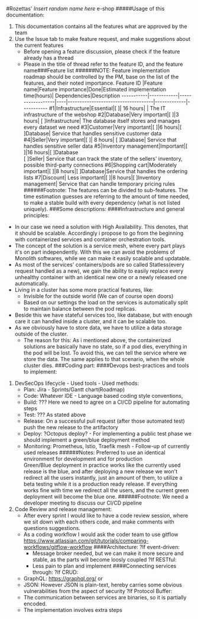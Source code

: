 #Rozettas' *Insert random name here* e-shop
#####Usage of this documentation:
1. This documentation contains all the features what are approved by the team
2. Use the Issue tab to make feature request, and make suggestions about the current features
   * Before opening a feature discussion, please check if the feature already has a thread
   * Please in the title of thread refer to the feature ID, and the feature name###Feature list
######NOTE: Feature implementation roadmap should be controlled by the PM, base on the list of the features, and their noted importance.
Feature ID |Feature name|Feature importance|Done|Estimated implementation time(hours)| Dependencies|Description
-----------|------------|------------------|----|------------------------------------|-------------|-----------
#1|Infrastructure|Essential|[ ]| 16 hours| | The IT infrastructure of the webshop
#2|Database|Very important|[ ]|3 hours| [ ]Infrastructure| The database itself stores and manages every dataset we need
#3|Customer|Very important|[ ]|6 hours|[ ]Database| Service that handles sensitive customer data
#4|Seller|Very important|[ ]| 8 hours| [ ]Database| Service that handles sensitive seller data
#5|Inventory management|Important|[ ]|16 hours|[ ]Database</br>[ ]Seller| Service that can track the state of the sellers' inventory, possible third-party connections
#6|Shopping cart|Moderately important|[ ]|8 hours|[ ]Database|Service that handles the ordering lists
#7|Discount| Less important|[ ]|8 hours|[ ]Inventory management| Service that can handle temporary pricing rules
######Footnote: The features can be divided to sub-features. The time estimation guesses are referring to the amount of time needed, to make a stable build with every dependency (what is not listed uniquely).
###Some descriptions:
####Infrastructure and general principles:
* In our case we need a solution with High Availability. This denotes, that it should be scalable. Accordingly i propose to go from the beginning with containerized services and container orchestration tools.
* The concept of the solution is a service mesh, where every part plays it's on part independently. With this we can avoid the problems of Monolith softwares, while we can make it easily scalable and updatable.
* As most of the services' containers/pods are so called Statless(every request handled as a new), we gain the ability to easily replace every unhealthy container with an identical new one or a newly released one automatically.
* Living in a cluster has some more practical features, like:
   * Invisible for the outside world (We can of course open doors)
   * Based on our settings the load on the services is automatically split to maintain balance between the pod replicas.
* Beside this we have stateful services too, like database, but with enough care it can handled inside a cluster, and it can be scalable too.
* As we obviously have to store data, we have to utilize a data storage outside of the cluster.
   * The reason for this: As i mentioned above, the containerized solutions are basically have no state, so if a pod dies, everything in the pod will be lost. To avoid this, we can tell the service where we store the data. The same applies to 
     that scenario, when the whole cluster dies.
###Coding part:
####Devops best-practices and tools to implement:
1. DevSecOps lifecycle - Used tools - Used methods:
   * Plan: Jira - Sprints/Gantt chart(Roadmap)
   * Code: Whatever IDE - Language based coding style conventions, 
   * Build: ??? Here we need to agree on a CI/CD pipeline for automating steps
   * Test: ??? As stated above
   * Release: On a successful pull request (after those automated test) push the new release to the artifactory
   * Deploy: ?Octopus deploy? - For implementing a public test phase we should implement a green/blue deployment method
   * Monitoring: Prometheus, Istio, Traefik mesh - Follow-up of currently used releases
######Notes: Preferred to use an identical environment for development and for production</br>Green/Blue deployment in practice works like the currently used release is the blue, and after deploying a new release we won't redirect all the users instantly, just an amount of them, to utilize a beta testing while it is a production ready release. If everything works fine with time we redirect all the users, and the current green deployment will become the blue one.
######Footnote: We need a developer meeting to discuss our CI/CD pipeline
2. Code Review and release management:
   * After every sprint I would like to have a code review session, where we sit down with each others code, and make comments with questions suggestions.
   * As a coding workflow I would ask the coder team to use gitflow
     https://www.atlassian.com/git/tutorials/comparing-workflows/gitflow-workflow
####Architecture:
   ?If event-driven:
      * Message broker needed, but we can make it more secure and stable, as the parts will become loosly coupled
   ?If RESTful:
      * Less pain to plan and implement
####Connecting services through:
?If CRUD:</br>
   * GraphQL: https://graphql.org/ or
   * JSON: However JSON is plain-text, hereby carries some obvious vulnerabilities from the aspect of security
?If Protocol Buffer:
   * The communication between services are binaries, so it is partially encoded.
   * The implementation involves extra steps
